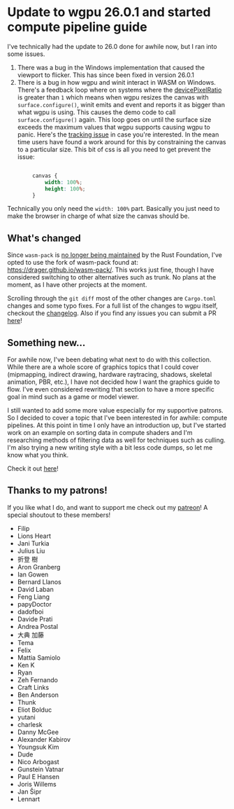 # Update to wgpu 26.0.1 and started compute pipeline guide

I've technically had the update to 26.0 done for awhile now, but I ran into some
issues.

1. There was a bug in the Windows implementation that caused the viewport to
flicker. This has since been fixed in version 26.0.1
2. There is a bug in how wgpu and winit interact in WASM on Windows. There's a feedback
loop where on systems where the [devicePixelRatio](https://developer.mozilla.org/en-US/docs/Web/API/Window/devicePixelRatio)
is greater than `1` which means when wgpu resizes the canvas with `surface.configure()`,
winit emits and event and reports it as bigger than what wgpu is using. This causes
the demo code to call `surface.configure()` again. This loop goes on until the surface
size exceeds the maximum values that wgpu supports causing wgpu to panic. Here's the
[tracking issue](https://github.com/gfx-rs/wgpu/issues/7938#issuecomment-3079523549)
in case you're interested. In the mean time users have found a work around
for this by constraining the canvas to a particular size. This bit of css is
all you need to get prevent the issue:

```css

        canvas {
            width: 100%;
            height: 100%;
        }
```

<div class="note">

Technically you only need the `width: 100%` part. Basically you just need to make
the browser in charge of what size the canvas should be.

</div>

## What's changed

Since `wasm-pack` is [no longer being maintained](https://blog.rust-lang.org/inside-rust/2025/07/21/sunsetting-the-rustwasm-github-org/)
by the Rust Foundation, I've opted to use the fork of wasm-pack found at:
<https://drager.github.io/wasm-pack/>. This works just fine, though I have
considered switching to other alternatives such as trunk. No plans at the
moment, as I have other projects at the moment.

Scrolling through the `git diff` most of the other changes are `Cargo.toml` changes
and some typo fixes. For a full list of the changes to wgpu itself, checkout the
[changelog](https://github.com/gfx-rs/wgpu/releases). Also if you find any issues you can
submit a PR [here](https://github.com/sotrh/learn-wgpu/pulls)!

## Something new...

For awhile now, I've been debating what next to do with this collection. While
there are a whole score of graphics topics that I could cover (mipmapping,
indirect drawing, hardware raytracing, shadows, skeletal animation, PBR, etc.), I have not
decided how I want the graphics guide to flow. I've even considered rewriting that
section to have a more specific goal in mind such as a game or model viewer.

I still wanted to add some more value especially for my supportive patrons. So
I decided to cover a topic that I've been interested in for awhile: compute pipelines.
At this point in time I only have an introduction up, but I've started work on an
example on sorting data in compute shaders and I'm researching methods of filtering
data as well for techniques such as culling. I'm also trying a new writing style with
a bit less code dumps, so let me know what you think.

Check it out [here](../../compute/introduction/)!

## Thanks to my patrons!

If you like what I do, and want to support me check out my [patreon](https://patreon.com/sotrh)!
A special shoutout to these members!

- Filip
- Lions Heart
- Jani Turkia
- Julius Liu
- 折登 樹
- Aron Granberg
- Ian Gowen
- Bernard Llanos
- David Laban
- Feng Liang
- papyDoctor
- dadofboi
- Davide Prati
- Andrea Postal
- 大典 加藤
- Tema
- Felix
- Mattia Samiolo
- Ken K
- Ryan
- Zeh Fernando
- Craft Links
- Ben Anderson
- Thunk
- Eliot Bolduc
- yutani
- charlesk
- Danny McGee
- Alexander Kabirov
- Youngsuk Kim
- Dude
- Nico Arbogast
- Gunstein Vatnar
- Paul E Hansen
- Joris Willems
- Jan Šipr
- Lennart
